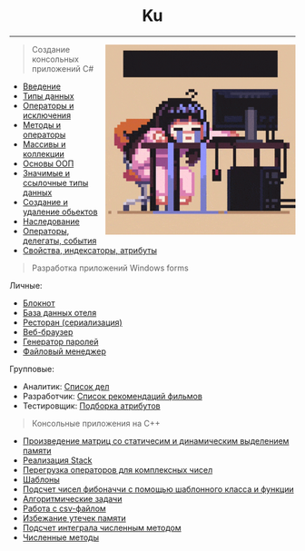 <h1 align = "center">Ku </h1>  
   
_________
</head>
 <p>
      
   </p>
<body>
 
<img src="https://raw.githubusercontent.com/Leeiss/HomeWork_OperatorOverloading/main/res/11.gif"  align="right"  width="335" />
   


         
        
> Создание консольных приложений С#
+ [Введение](https://github.com/Leeiss/HomeWork_FirstDZ)  
+ [Типы данных](https://github.com/Leeiss/HomeWork_DataTypes)  
+ [Операторы и исключения](https://github.com/Leeiss/HomeWork_OperatorsAndExceptions)  
+ [Методы и операторы](https://github.com/Leeiss/HomeWork_MethodsAndOperators)  
+ [Массивы и коллекции](https://github.com/Leeiss/HomeWork_ArraysAndCollections)  
+ [Основы ООП](https://github.com/Leeiss/HomeWork_OOPbasics)  
+ [Значимые и ссылочные типы данных](https://github.com/Leeiss/HomeWork_ReferenceAndValueTypes)  
+ [Создание и удаление обьектов](https://github.com/Leeiss/HomeWork_CreatingAndDeletingObjects)  [
](https://github.com/Leeiss/HomeWork_ReferenceAndValueTypes)
+ [Наследование](https://github.com/Leeiss/HomeWork_Inheritance)  
+ [Операторы, делегаты, события](https://github.com/Leeiss/HomeWork_OperationsDelegatesEvents)  
+ [Свойства, индексаторы, атрибуты](https://github.com/Leeiss/HomeWork_PropertiesIndexersAttributes)
  </body>
       

> Разработка приложений Windows forms     
 
 Личные:    
   + [Блокнот](https://github.com/Leeiss/HomeWork_Notepad)  
   + [База данных отеля](https://github.com/Leeiss/HomeWork_Hotel)    
   + [Ресторан (сериализация)](https://github.com/Leeiss/Homework__Restaurant)  
   + [Веб-браузер](https://github.com/Leeiss/Homework_Browser)
   + [Генератор паролей](https://github.com/Leeiss/Homework_PasswordGenerator)    
   + [Файловый менеджер](https://github.com/Leeiss/Homework_TotalComander)     
           
 Групповые:  
   + Аналитик: [Список дел](https://github.com/Leeiss/TeamProject_ToDoList)  
   + Разработчик: [Список рекомендаций фильмов](https://github.com/Leeiss/TeamProject2_ListOfRecommendations)     
   + Тестировщик: [Подборка атрибутов](https://github.com/Leeiss/TeamProject3_CollectionOfAttributes)
 
 
   
> Консольные приложения на С++                 
                   
        
  + [Произведение матриц со статичесим и динамическим выделением памяти](https://github.com/Leeiss/HomeWork_Matrix)   
  + [Реализация Stack](https://github.com/Leeiss/HomeWork_Stack)
  + [Перегрузка операторов для комплексных чисел](https://github.com/Leeiss/HomeWork_OperatorOverloading)
  + [Шаблоны](https://github.com/Leeiss/HomeWork_Template)
  + [Подсчет чисел фибоначчи с помощью шаблонного класса и функции](https://github.com/Leeiss/HomeWork_FibonacciWithTemplates)
  + [Алгоритмические задачи](https://github.com/Leeiss/HomeWork_Algorithms)
  + [Работа с csv-файлом](https://github.com/Leeiss/HomeWork_ConvertingCSVtoBinary)
  + [Избежание утечек памяти](https://github.com/Leeiss/HomeWork_AvoidingMemoryLeaks)
  + [Подсчет интеграла численным методом](https://github.com/Leeiss/HomeWork_CalculatingIntegralUsingNumericalMethods)
  + [Численные методы](https://github.com/Leeiss/FunctionTab)
    


       
